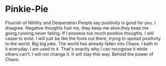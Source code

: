 # Pinkie-Pie
Flourish of Nihility and Desperation
People say positivity is good for you. I disagree. Negative thoughts fuel me, they keep me alive,they keep me going,running,never falling.
If I possess too much positive thoughts, I will cease to exist. I will just be like the fools out there, trying to spread positivity to the world.
Big big joke. The world has already fallen into Chaos. I bath in it everyday. I am used to it. That's exactly why I can recognise it while others can't.
I will not change it. It will stay this way. Behold the power of Chaos.
